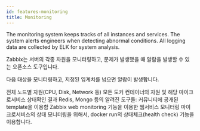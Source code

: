 ```yaml
---
id: features-monitoring
title: Monitoring
---
```


The monitoring system keeps tracks of all instances and services. The system alerts engineers when detecting abnormal conditions. All logging data are collected by ELK for system analysis.

Zabbix는 서버의 각종 자원을 모니터링하고, 문제가 발생했을 때 알람을 발생할 수 있는 오픈소스 도구입니다.

다음 대상을 모니터링하고, 지정된 임계치를 넘으면 알람이 발생합니다.

전체 노드별 자원(CPU, Disk, Network 등)
모든 도커 컨테이너의 자원 및 해당 마이크로서비스 상태확인 결과
Redis, Mongo 등의 알려진 도구들: 커뮤니티에 공개된 template을 이용함
Zabbix web monitoring 기능을 이용한 웹서비스 모니터링
마이크로서비스의 상태 모니터링을 위해서, docker run의 상태체크(health check) 기능을 이용합니다.